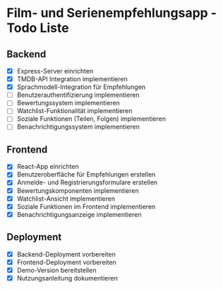 # Film- und Serienempfehlungsapp - Todo Liste

## Backend
- [x] Express-Server einrichten
- [x] TMDB-API Integration implementieren
- [x] Sprachmodell-Integration für Empfehlungen
- [ ] Benutzerauthentifizierung implementieren
- [ ] Bewertungssystem implementieren
- [ ] Watchlist-Funktionalität implementieren
- [ ] Soziale Funktionen (Teilen, Folgen) implementieren
- [ ] Benachrichtigungssystem implementieren

## Frontend
- [x] React-App einrichten
- [x] Benutzeroberfläche für Empfehlungen erstellen
- [x] Anmelde- und Registrierungsformulare erstellen
- [x] Bewertungskomponenten implementieren
- [x] Watchlist-Ansicht implementieren
- [x] Soziale Funktionen im Frontend implementieren
- [x] Benachrichtigungsanzeige implementieren

## Deployment
- [x] Backend-Deployment vorbereiten
- [x] Frontend-Deployment vorbereiten
- [x] Demo-Version bereitstellen
- [x] Nutzungsanleitung dokumentieren
